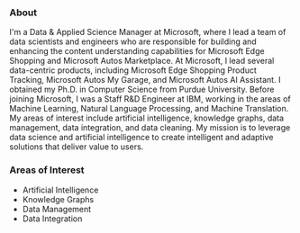 ### About

I'm a Data & Applied Science Manager at Microsoft, where I lead a team of data scientists and engineers who are responsible for building and enhancing the content understanding capabilities for Microsoft Edge Shopping and Microsoft Autos Marketplace. At Microsoft, I lead several data-centric products, including Microsoft Edge Shopping Product Tracking, Microsoft Autos My Garage, and Microsoft Autos AI Assistant. I obtained my Ph.D. in Computer Science from Purdue University. Before joining Microsoft, I was a Staff R&D Engineer at IBM, working in the areas of Machine Learning, Natural Language Processing, and Machine Translation. My areas of interest include artificial intelligence, knowledge graphs, data management, data integration, and data cleaning. My mission is to leverage data science and artificial intelligence to create intelligent and adaptive solutions that deliver value to users.

### Areas of Interest

* Artificial Intelligence
* Knowledge Graphs
* Data Management
* Data Integration
